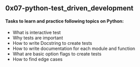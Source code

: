 ## 0x07-python-test_driven_development

#### Tasks to learn and practice following topics on Python:
* What is interactive test
* Why tests are important
* How to write Docstring to create tests
* How to write documentation for each module and function
* What are basic option flags to create tests
* How to find edge cases
